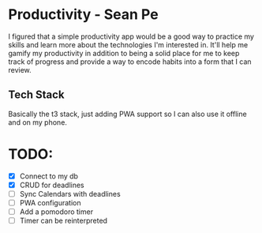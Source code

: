 # Productivity - Sean Pe

I figured that a simple productivity app would be a good way to practice my skills and learn more about the technologies I'm interested in. It'll help me gamify my productivity in addition to being a solid place for me to keep track of progress and provide a way to encode habits into a form that I can review.

## Tech Stack
Basically the t3 stack, just adding PWA support so I can also use it offline and on my phone.

# TODO:
- [x] Connect to my db
- [x] CRUD for deadlines
- [ ] Sync Calendars with deadlines
- [ ] PWA configuration
- [ ] Add a pomodoro timer
- [ ] Timer can be reinterpreted

